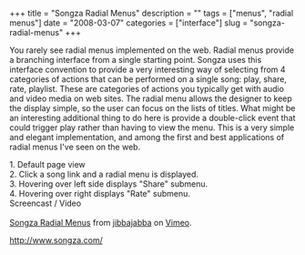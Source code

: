 +++
title = "Songza Radial Menus"
description = ""
tags = ["menus", "radial menus"]
date = "2008-03-07"
categories = ["interface"]
slug = "songza-radial-menus"
+++


<p>You rarely see radial menus implemented on the web. Radial menus provide a branching interface from a single starting point. Songza uses this interface convention to provide a very interesting way of selecting from 4 categories of actions that can be performed on a single song: play, share, rate, playlist. These are categories of actions you typically get with audio and video media on web sites. The radial menu allows the designer to keep the display simple, so the user can focus on the lists of titles. What might be an interesting additional thing to do here is provide a double-click event that could trigger play rather than having to view the menu. This is a very simple and elegant implementation, and among the first and best applications of radial menus I've seen on the web.</p>
<div id="screens-full" class="clear"><div class="caption">1. Default page view</div><div class="fullimg clear"><a href="//konigi.com/media/interface/songza-radial-menu-1.png" class="group" rel="group" title="1. Default page view"><img src="//konigi.com/media/interface/songza-radial-menu-1.png" alt="" class="img-responsive"></a></div></div><div id="screens-full" class="clear"><div class="caption">2. Click a song link and a radial menu is displayed. </div><div class="fullimg clear"><a href="//konigi.com/media/interface/songza-radial-menu-2.png" class="group" rel="group" title="2. Click a song link and a radial menu is displayed. "><img src="//konigi.com/media/interface/songza-radial-menu-2.png" alt="" class="img-responsive"></a></div></div><div id="screens-full" class="clear"><div class="caption">3. Hovering over left side displays &quot;Share&quot; submenu.</div><div class="fullimg clear"><a href="//konigi.com/media/interface/songza-radial-menu-3.png" class="group" rel="group" title="3. Hovering over left side displays &quot;Share&quot; submenu."><img src="//konigi.com/media/interface/songza-radial-menu-3.png" alt="" class="img-responsive"></a></div></div><div id="screens-full" class="clear"><div class="caption">4. Hovering over right displays &quot;Rate&quot; submenu.</div><div class="fullimg clear"><a href="//konigi.com/media/interface/songza-radial-menu-4.png" class="group" rel="group" title="4. Hovering over right displays &quot;Rate&quot; submenu."><img src="//konigi.com/media/interface/songza-radial-menu-4.png" alt="" class="img-responsive"></a></div></div><div class="video"><div class="caption aptureNoAutolink">Screencast / Video</div><div class="video-object"><object type="application/x-shockwave-flash" width="610" height="447" data="http://www.vimeo.com/moogaloop.swf?clip_id=762772&amp;server=www.vimeo.com&amp;fullscreen=1&amp;show_title=1&amp;show_byline=1&amp;show_portrait=0&amp;color=00ADEF">	<param name="quality" value="best" />	<param name="allowfullscreen" value="true" />	<param name="scale" value="showAll" />	<param name="movie" value="http://www.vimeo.com/moogaloop.swf?clip_id=762772&amp;server=www.vimeo.com&amp;fullscreen=1&amp;show_title=1&amp;show_byline=1&amp;show_portrait=0&amp;color=00ADEF" /></object><br /><a href="http://www.vimeo.com/762772/l:embed_762772">Songza Radial Menus</a> from <a href="http://www.vimeo.com/jibbajabba/l:embed_762772">jibbajabba</a> on <a href="http://vimeo.com/l:embed_762772">Vimeo</a>.</div></div>        
<p><a href="http://www.songza.com/">http://www.songza.com/</a></p>

